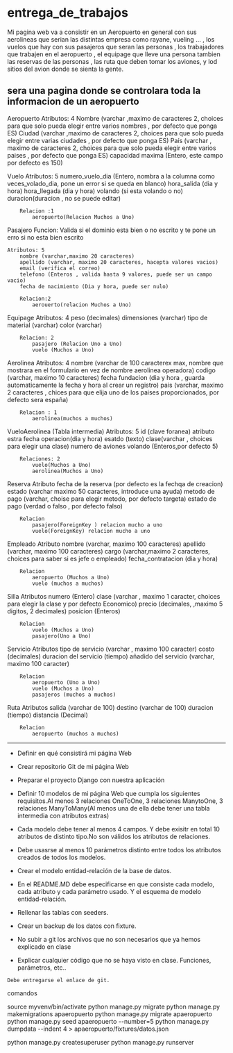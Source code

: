 # entrega_de_trabajos
Mi pagina web va a consistir en un Aeropuerto en general con sus aerolineas que serian las distintas empresa como rayane, vueling ... ,
los vuelos que hay con sus pasajeros que seran las personas , los trabajadores que trabajen en el aeropuerto , el equipage que lleve una persona tambien las reservas de las personas , las ruta que deben tomar los aviones, y lod sitios del avion donde se sienta la gente.

sera una pagina donde se controlara toda la informacion de un aeropuerto 
-------------------------------------------------------------------------------------------------------------------------------------------
Aeropuerto
    Atributos: 4
        Nombre (varchar ,maximo de caracteres 2, choices para que solo pueda elegir entre varios nombres , por defecto que ponga ES)
        Ciudad (varchar ,maximo de caracteres 2, choices para que solo pueda elegir entre varias ciudades , por defecto que ponga ES)
        País (varchar , maximo de caracteres 2, choices para que solo pueda elegir entre varios paises , por defecto que ponga ES)
        capacidad maxima (Entero, este campo por defecto es 150)

Vuelo
    Atributos: 5
        numero_vuelo_dia (Entero, nombra a la columna como veces_volado_dia, pone un error si se queda en blanco)
        hora_salida (dia y hora)
        hora_llegada (dia y hora)
        volando (si esta volando o no)
        duracion(duracion , no se puede editar)

        Relacion :1
            aeropuerto(Relacion Muchos a Uno) 

Pasajero
    Funcion:
        Valida si el dominio esta bien o no escrito y te pone un erro si no esta bien escrito

    Atributos: 5
        nombre (varchar,maximo 20 caracteres)
        apellido (varchar, maximo 20 caracteres, hacepta valores vacios)
        email (verifica el correo)
        telefono (Enteros , valida hasta 9 valores, puede ser un campo vacio)
        fecha de nacimiento (Dia y hora, puede ser nulo)

        Relacion:2
            aerouerto(relacion Muchos a Uno)

Equipage
    Atributos: 4
        peso (decimales)
        dimensiones (varchar)
        tipo de material (varchar)
        color (varchar)

        Relacion: 2
            pasajero (Relacion Uno a Uno)
            vuelo (Muchos a Uno)

Aerolinea
    Atributos: 4
        nombre (varchar de 100 caracterex max, nombre que mostrara en el formulario en vez de nombre aerolinea operadora)
        codigo (varchar, maximo 10 caracteres)
        fecha fundacion (dia y hora , guarda automaticamente la fecha y hora al crear un registro)
        pais (varchar, maximo 2 caracteres , chices para que elija uno de los paises proporcionados, por defecto sera españa)

        Relacion : 1
            aerolinea(muchos a muchos)

VueloAerolinea (Tabla intermedia)
    Atributos: 5
        id (clave foranea) atributo estra
        fecha operacion(dia y hora)
        esatdo (texto)
        clase(varchar , choices para elegir una clase)
        numero de aviones volando (Enteros,por defecto 5)

        Relaciones: 2
            vuelo(Muchos a Uno)
            aerolinea(Muchos a Uno)

Reserva
    Atributo
        fecha de la reserva (por defecto es la fechqa de creacion)
        estado (varchar maximo 50 caracteres, introduce una ayuda)
        metodo de pago (varchar, choise para elegir metodo, por defecto targeta)
        estado de pago (verdad o falso , por defecto falso)

        Relacion
            pasajero(ForeignKey ) relacion mucho a uno
            vuelo(ForeignKey) relacion mucho a uno

Empleado
    Atributo
        nombre (varchar, maximo 100 caracteres)
        apellido (varchar, maximo 100 caracteres)
        cargo (varchar,maximo 2 caracteres, choices para saber si es jefe o empleado)
        fecha_contratacion (dia y hora)

        Relacion
            aeropuerto (Muchos a Uno)
            vuelo (muchos a muchos)

Silla
    Atributos
        numero (Entero)
        clase (varchar , maximo 1 caracter, choices para elegir la clase y por defecto Economico)
        precio (decimales, ,maximo 5 digitos, 2 decimales)
        posicion (Enteros)

        Relacion
            vuelo (Muchos a Uno)
            pasajero(Uno a Uno)

Servicio
    Atributos
        tipo de servicio (varchar , maximo 100 caracter)
        costo (decimales)
        duracion del servicio (tiempo)
        añadido del servicio (varchar, maximo 100 caracter)

        Relacion
            aeropuerto (Uno a Uno)
            vuelo (Muchos a Uno)
            pasajeros (muchos a muchos)

Ruta
    Atributos
        salida (varchar de 100)
        destino (varchar de 100)
        duracion (tiempo)
        distancia (Decimal)

        Relacion
            aeropuerto (muchos a muchos)

-------------------------------------------------------------------------------------------------------------------
*    Definir en qué consistirá mi página Web

*    Crear repositorio Git de mi página Web

*    Preparar el proyecto Django con nuestra aplicación

*    Definir 10 modelos de mi página Web que cumpla los siguientes requisitos.Al menos 3 relaciones OneToOne, 3 relaciones ManytoOne, 3 relaciones       ManyToMany(Al menos una de ella debe tener una tabla intermedia con atributos extras)

*    Cada modelo debe tener al menos 4 campos.  Y debe exisitr en total 10 atributos de distinto tipo.No son válidos los atributos de relaciones.

*    Debe usasrse al menos 10 parámetros distinto entre todos los atributos creados de todos los modelos.

*    Crear el modelo entidad-relación de la base de datos.

*    En el README.MD debe especificarse en que consiste cada modelo, cada atributo y cada parámetro usado. Y el esquema de modelo entidad-relación.

*    Rellenar las tablas con seeders.

*    Crear un backup de los datos con fixture.

*    No subir a git los archivos que no son necesarios que ya hemos explicado en clase

*    Explicar cualquier código que no se haya visto en clase. Funciones, parámetros, etc..

    Debe entregarse el enlace de git.



comandos 

source myvenv/bin/activate
python manage.py migrate
python manage.py makemigrations apaeropuerto
python manage.py migrate apaeropuerto
python manage.py seed apaeropuerto --number=5
python manage.py dumpdata --indent 4 > apaeropuerto/fixtures/datos.json

python manage.py createsuperuser
python manage.py runserver